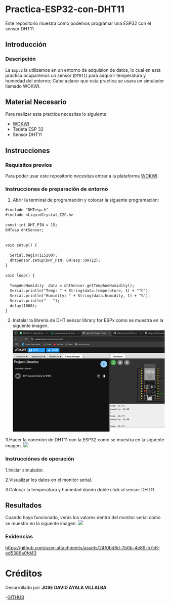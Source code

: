 # Practica-ESP32-con-DHT11
Este repositorio muestra como podemos programar una ESP32 con el sensor DHT11.

## Introducción
### Descripción
La ```Esp32``` la utilizamos en un entorno de adquision de datos, lo cual en esta practica ocuparemos un sensor (```DTH11```) para adquirir temperatura y humedad del entorno; Cabe aclarar que esta practica se usara un simulador llamado WOKWI.

## Material Necesario
Para realizar esta practica necesitas lo siguiente

- [WOKWI](https://wokwi.com/)
- Tarjeta ESP 32
- Sensor DHT11
## Instrucciones
### Requisitos previos
Para poder usar este repositorio necesitas entrar a la plataforma [WOKWI](https://wokwi.com/).

### Instrucciones de preparación de entorno
1. Abrir la terminal de programación y colocar la siguente programación:

```
#include "DHTesp.h"
#include <LiquidCrystal_I2C.h>

const int DHT_PIN = 15;
DHTesp dhtSensor;


void setup() {

  Serial.begin(115200);
  dhtSensor.setup(DHT_PIN, DHTesp::DHT22);
}

void loop() {

  TempAndHumidity  data = dhtSensor.getTempAndHumidity();
  Serial.println("Temp: " + String(data.temperature, 1) + "°C");
  Serial.println("Humidity: " + String(data.humidity, 1) + "%");
  Serial.println("---");
  delay(1000);
}
```

2. Instalar la libreria de DHT sensor library for ESPx como se muestra en la siguente imagen.
![](https://github.com/DaybeatAV/Practica-ESP32-con-DHT11/blob/main/Librer%C3%ADa%20DHT.png)

3.Hacer la conexion de DHT11 con la ESP32 como se muestra en la siguente imagen.
![](https://github.com/DaybeatAV/Practica-ESP32-con-DHT11/blob/main/Pr%C3%A1ctica%201%20Conexiones.png)

### Instrucciónes de operación
1.Iniciar simulador.

2.Visualizar los datos en el monitor serial.

3.Colocar la temperatura y humedad dando doble click al sensor DHT11

## Resultados

Cuando haya funcionado, verás los valores dentro del monitor serial como se muestra en la siguente imagen.
![](https://github.com/DaybeatAV/Practica-ESP32-con-DHT11/blob/main/Pr%C3%A1ctica%201%20Funcionando.png)

### Evidencias

https://github.com/user-attachments/assets/24f0bd8d-7b0b-4e89-b7c6-ed5386a0fd43

# Créditos

Desarrollado por **JOSE DAVID AYALA VILLALBA**

-[GITHUB](https://github.com/DaybeatAV)

